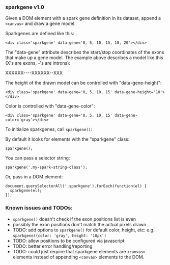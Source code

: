 ### sparkgene v1.0


Given a DOM element with a spark gene definition in its dataset,
append a `<canvas>` and draw a gene model.

Sparkgenes are defined like this:

`<div class='sparkgene' data-gene='0, 5, 10, 15, 18, 20'></div>`

The "data-gene" attribute describes the start/stop coordinates
of the exons that make up a gene model. The example above describes
a model like this (X's are exons, -'s are introns):

XXXXXX----XXXXXX--XXX


The height of the drawn model can be controlled with "data-gene-height":

`<div class='sparkgene' data-gene='0, 5, 10, 15' data-gene-height='10'></div>`

Color is controlled with "data-gene-color":

`<div class='sparkgene' data-gene='0, 5, 10, 15' data-gene-color='gray'></div>`

To initialize sparkgenes, call `sparkgene()`:

 By default it looks for elements with the "sparkgene" class:

    sparkgene();

 You can pass a selector string:

    sparkgene('.my-spark-string-class');

 Or, pass in a DOM element:

    document.querySelectorAll('.sparkgene').forEach(function(el) {
      sparkgene(el);
    });


### Known issues and TODOs:

- `sparkgene()` doesn't check if the exon positions list is even
- possibly the exon positions don't match the actual pixels drawn
- TODO: add options to `sparkgene()` for default color, height, etc:
        e.g. `sparkgene({color: 'gray', height: '10px')`
- TODO: allow positions to be configured via javascript
- TODO: better error handling/reporting
- TODO: could just require that sparkgene elements are `<canvas>` elements
        instead of appending `<canvas>` elements to the DOM.
